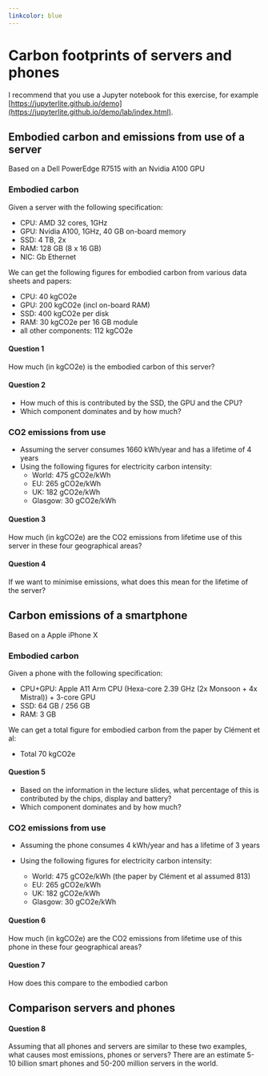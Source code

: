 ```yaml
---
linkcolor: blue
---
```

# Carbon footprints of servers and phones

I recommend that you use a Jupyter notebook for this exercise, for example [https://jupyterlite.github.io/demo](https://jupyterlite.github.io/demo/lab/index.html).

## Embodied carbon and emissions from use of a server

Based on a Dell PowerEdge R7515 with an Nvidia A100 GPU

### Embodied carbon

Given a server with the following specification:

* CPU: AMD 32 cores, 1GHz
* GPU: Nvidia A100, 1GHz, 40 GB on-board memory
* SSD: 4 TB, 2x
* RAM: 128 GB (8 x 16 GB)
* NIC: Gb Ethernet

We can get the following figures for embodied carbon from various data sheets and papers:

* CPU: 40 kgCO2e
* GPU: 200 kgCO2e (incl on-board RAM) 
* SSD: 400 kgCO2e per disk
* RAM: 30 kgCO2e per 16 GB module
* all other components: 112 kgCO2e

#### Question 1

How much (in kgCO2e) is the embodied carbon of this server?

#### Question 2

- How much of this is contributed by the SSD, the GPU and the CPU? 
- Which component dominates and by how much? 


### CO2 emissions from use

* Assuming the server consumes 1660 kWh/year and has a lifetime of 4 years
* Using the following figures for electricity carbon intensity:
	- World: 475 gCO2e/kWh
	- EU: 265 gCO2e/kWh
	- UK: 182 gCO2e/kWh
	- Glasgow: 30 gCO2e/kWh

#### Question 3

How much (in kgCO2e) are the CO2 emissions from lifetime use of this server in these four geographical areas?

#### Question 4

If we want to minimise emissions, what does this mean for the lifetime of the server?


## Carbon emissions of a smartphone

Based on a Apple iPhone X

### Embodied carbon

Given a phone with the following specification:

* CPU+GPU: Apple A11 Arm CPU (Hexa-core 2.39 GHz (2x Monsoon + 4x Mistral)) + 3-core GPU
* SSD: 64 GB / 256 GB
* RAM: 3 GB

We can get a total figure for embodied carbon from the paper by Clément et al:

* Total 70 kgCO2e 

#### Question 5

- Based on the information in the lecture slides, what percentage of this is contributed by the chips, display and battery?
- Which component dominates and by how much?

### CO2 emissions from use

* Assuming the phone consumes 4 kWh/year and has a lifetime of 3 years

* Using the following figures for electricity carbon intensity:
    - World: 475 gCO2e/kWh (the paper by Clément et al assumed 813)
	- EU: 265 gCO2e/kWh
	- UK: 182 gCO2e/kWh
	- Glasgow: 30 gCO2e/kWh

#### Question 6

How much (in kgCO2e) are the CO2 emissions from lifetime use of this phone in these four geographical areas?

#### Question 7

How does this compare to the embodied carbon

## Comparison servers and phones

#### Question 8

Assuming that all phones and servers are similar to these two examples, what causes most emissions, phones or servers? There are an estimate 5-10 billion smart phones and 50-200 million servers in the world.

